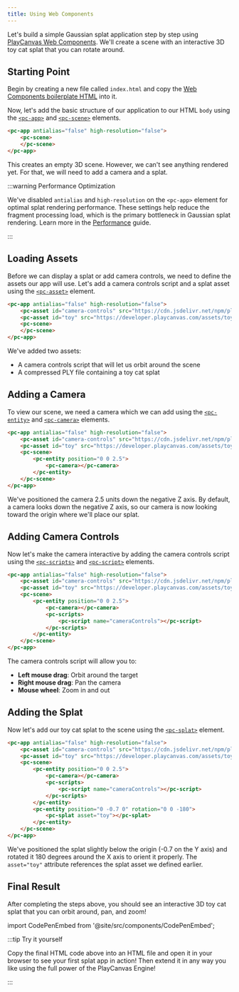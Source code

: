 ```yaml
---
title: Using Web Components
---
```


Let's build a simple Gaussian splat application step by step using [PlayCanvas Web Components](/user-manual/web-components). We'll create a scene with an interactive 3D toy cat splat that you can rotate around.

## Starting Point

Begin by creating a new file called `index.html` and copy the [Web Components boilerplate HTML](/user-manual/web-components/getting-started/#boilerplate-html) into it.

Now, let's add the basic structure of our application to our HTML `body` using the [`<pc-app>`](/user-manual/web-components/tags/pc-app) and [`<pc-scene>`](/user-manual/web-components/tags/pc-scene) elements.

```html
<pc-app antialias="false" high-resolution="false">
    <pc-scene>
    </pc-scene>
</pc-app>
```

This creates an empty 3D scene. However, we can't see anything rendered yet. For that, we will need to add a camera and a splat.

:::warning Performance Optimization

We've disabled `antialias` and `high-resolution` on the `<pc-app>` element for optimal splat rendering performance. These settings help reduce the fragment processing load, which is the primary bottleneck in Gaussian splat rendering. Learn more in the [Performance](../engine-features/performance.md) guide.

:::

## Loading Assets

Before we can display a splat or add camera controls, we need to define the assets our app will use. Let's add a camera controls script and a splat asset using the [`<pc-asset>`](/user-manual/web-components/tags/pc-asset) element.

```html {2-3}
<pc-app antialias="false" high-resolution="false">
    <pc-asset id="camera-controls" src="https://cdn.jsdelivr.net/npm/playcanvas/scripts/esm/camera-controls.mjs" preload></pc-asset>
    <pc-asset id="toy" src="https://developer.playcanvas.com/assets/toy-cat.sog"></pc-asset>
    <pc-scene>
    </pc-scene>
</pc-app>
```

We've added two assets:

- A camera controls script that will let us orbit around the scene
- A compressed PLY file containing a toy cat splat

## Adding a Camera

To view our scene, we need a camera which we can add using the [`<pc-entity>`](/user-manual/web-components/tags/pc-entity) and [`<pc-camera>`](/user-manual/web-components/tags/pc-camera) elements.

```html {5-7}
<pc-app antialias="false" high-resolution="false">
    <pc-asset id="camera-controls" src="https://cdn.jsdelivr.net/npm/playcanvas/scripts/esm/camera-controls.mjs" preload></pc-asset>
    <pc-asset id="toy" src="https://developer.playcanvas.com/assets/toy-cat.sog"></pc-asset>
    <pc-scene>
        <pc-entity position="0 0 2.5">
            <pc-camera></pc-camera>
        </pc-entity>
    </pc-scene>
</pc-app>
```

We've positioned the camera 2.5 units down the negative Z axis. By default, a camera looks down the negative Z axis, so our camera is now looking toward the origin where we'll place our splat.

## Adding Camera Controls

Now let's make the camera interactive by adding the camera controls script using the [`<pc-scripts>`](/user-manual/web-components/tags/pc-scripts) and [`<pc-script>`](/user-manual/web-components/tags/pc-script) elements.

```html {7-9}
<pc-app antialias="false" high-resolution="false">
    <pc-asset id="camera-controls" src="https://cdn.jsdelivr.net/npm/playcanvas/scripts/esm/camera-controls.mjs" preload></pc-asset>
    <pc-asset id="toy" src="https://developer.playcanvas.com/assets/toy-cat.sog"></pc-asset>
    <pc-scene>
        <pc-entity position="0 0 2.5">
            <pc-camera></pc-camera>
            <pc-scripts>
                <pc-script name="cameraControls"></pc-script>
            </pc-scripts>
        </pc-entity>
    </pc-scene>
</pc-app>
```

The camera controls script will allow you to:

- **Left mouse drag**: Orbit around the target
- **Right mouse drag**: Pan the camera
- **Mouse wheel**: Zoom in and out

## Adding the Splat

Now let's add our toy cat splat to the scene using the [`<pc-splat>`](/user-manual/web-components/tags/pc-splat) element.

```html {11-13}
<pc-app antialias="false" high-resolution="false">
    <pc-asset id="camera-controls" src="https://cdn.jsdelivr.net/npm/playcanvas/scripts/esm/camera-controls.mjs" preload></pc-asset>
    <pc-asset id="toy" src="https://developer.playcanvas.com/assets/toy-cat.sog"></pc-asset>
    <pc-scene>
        <pc-entity position="0 0 2.5">
            <pc-camera></pc-camera>
            <pc-scripts>
                <pc-script name="cameraControls"></pc-script>
            </pc-scripts>
        </pc-entity>
        <pc-entity position="0 -0.7 0" rotation="0 0 -180">
            <pc-splat asset="toy"></pc-splat>
        </pc-entity>
    </pc-scene>
</pc-app>
```

We've positioned the splat slightly below the origin (-0.7 on the Y axis) and rotated it 180 degrees around the X axis to orient it properly. The `asset="toy"` attribute references the splat asset we defined earlier.

## Final Result

After completing the steps above, you should see an interactive 3D toy cat splat that you can orbit around, pan, and zoom!

import CodePenEmbed from '@site/src/components/CodePenEmbed';

<CodePenEmbed id="MYgGZax" title="<pc-splat> example" />

:::tip Try it yourself

Copy the final HTML code above into an HTML file and open it in your browser to see your first splat app in action! Then extend it in any way you like using the full power of the PlayCanvas Engine!

:::
